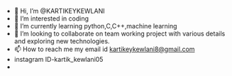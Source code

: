 - 👋 Hi, I’m @KARTIKEYKEWLANI
- 👀 I’m interested in coding 
- 🌱 I’m currently learning python,C,C++,machine learning
- 💞️ I’m looking to collaborate on team working project with various details and exploring new technologies.
- 📫 How to reach me my email id kartikeykewlani8@gmail.com
-  instagram ID-kartik_kewlani05
-  

<!---
KARTIKEYKEWLANI/KARTIKEYKEWLANI is a ✨ special ✨ repository because its `README.md` (this file) appears on your GitHub profile.
You can click the Preview link to take a look at your changes.
--->
